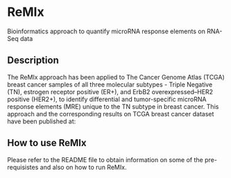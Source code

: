# ReMIx
Bioinformatics approach to quantify microRNA response elements on RNA-Seq data

## Description
The ReMIx approach has been applied to The Cancer Genome Atlas (TCGA) breast cancer samples of all three molecular subtypes - Triple Negative (TN), estrogen receptor positive (ER+), and ErbB2 overexpressed–HER2 positive (HER2+), to identify differential and tumor-specific microRNA response elements (MRE) unique to the TN subtype in breast cancer. This approach and the corresponding results on TCGA breast cancer dataset have been published at: 

## How to use ReMIx
Please refer to the README file to obtain information on some of the pre-requisistes and also on how to run ReMIx.


